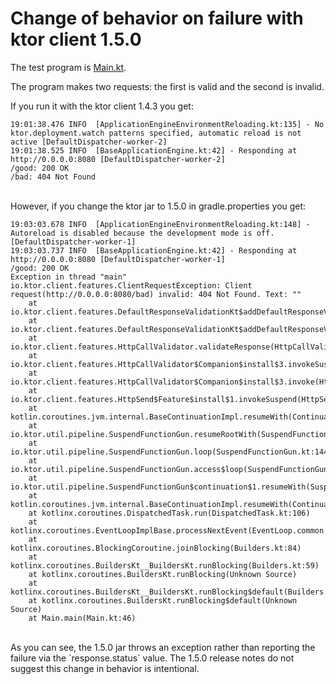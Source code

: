 # Change of behavior on failure with ktor client 1.5.0

The test program is [Main.kt](src/main/kotlin/Main.kt).

The program makes two requests: the first is valid and the second is invalid.

If you run it with the ktor client 1.4.3 you get:
<br>

```
19:01:38.476 INFO  [ApplicationEngineEnvironmentReloading.kt:135] - No ktor.deployment.watch patterns specified, automatic reload is not active [DefaultDispatcher-worker-2]
19:01:38.525 INFO  [BaseApplicationEngine.kt:42] - Responding at http://0.0.0.0:8080 [DefaultDispatcher-worker-2]
/good: 200 OK
/bad: 404 Not Found
```

<br>
However, if you change the ktor jar to 1.5.0 in gradle.properties you get:
<br>

```
19:03:03.678 INFO  [ApplicationEngineEnvironmentReloading.kt:148] - Autoreload is disabled because the development mode is off. [DefaultDispatcher-worker-1]
19:03:03.737 INFO  [BaseApplicationEngine.kt:42] - Responding at http://0.0.0.0:8080 [DefaultDispatcher-worker-1]
/good: 200 OK
Exception in thread "main" io.ktor.client.features.ClientRequestException: Client request(http://0.0.0.0:8080/bad) invalid: 404 Not Found. Text: ""
	at io.ktor.client.features.DefaultResponseValidationKt$addDefaultResponseValidation$1$1.invokeSuspend(DefaultResponseValidation.kt:38)
	at io.ktor.client.features.DefaultResponseValidationKt$addDefaultResponseValidation$1$1.invoke(DefaultResponseValidation.kt)
	at io.ktor.client.features.HttpCallValidator.validateResponse(HttpCallValidator.kt:54)
	at io.ktor.client.features.HttpCallValidator$Companion$install$3.invokeSuspend(HttpCallValidator.kt:129)
	at io.ktor.client.features.HttpCallValidator$Companion$install$3.invoke(HttpCallValidator.kt)
	at io.ktor.client.features.HttpSend$Feature$install$1.invokeSuspend(HttpSend.kt:99)
	at kotlin.coroutines.jvm.internal.BaseContinuationImpl.resumeWith(ContinuationImpl.kt:33)
	at io.ktor.util.pipeline.SuspendFunctionGun.resumeRootWith(SuspendFunctionGun.kt:188)
	at io.ktor.util.pipeline.SuspendFunctionGun.loop(SuspendFunctionGun.kt:144)
	at io.ktor.util.pipeline.SuspendFunctionGun.access$loop(SuspendFunctionGun.kt:15)
	at io.ktor.util.pipeline.SuspendFunctionGun$continuation$1.resumeWith(SuspendFunctionGun.kt:90)
	at kotlin.coroutines.jvm.internal.BaseContinuationImpl.resumeWith(ContinuationImpl.kt:46)
	at kotlinx.coroutines.DispatchedTask.run(DispatchedTask.kt:106)
	at kotlinx.coroutines.EventLoopImplBase.processNextEvent(EventLoop.common.kt:274)
	at kotlinx.coroutines.BlockingCoroutine.joinBlocking(Builders.kt:84)
	at kotlinx.coroutines.BuildersKt__BuildersKt.runBlocking(Builders.kt:59)
	at kotlinx.coroutines.BuildersKt.runBlocking(Unknown Source)
	at kotlinx.coroutines.BuildersKt__BuildersKt.runBlocking$default(Builders.kt:38)
	at kotlinx.coroutines.BuildersKt.runBlocking$default(Unknown Source)
	at Main.main(Main.kt:46)
```

<br>
As you can see, the 1.5.0 jar throws an exception rather than reporting the failure via the `response.status` value. The
1.5.0 release notes do not suggest this change in behavior is intentional.
